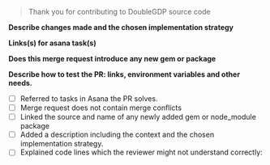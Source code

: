 > Thank you for contributing to DoubleGDP source code

**Describe changes made and the chosen implementation strategy**

<!-- remove this comment and  explain here -->

**Links(s) for asana task(s)**

<!-- Put the links here -->

**Does this merge request introduce any new gem or package**

<!-- If Yes add a link here -->

**Describe how to test the PR: links, environment variables and other needs.**

- [ ] Referred to tasks in Asana the PR solves.
- [ ] Merge request does not contain merge conflicts
- [ ] Linked the source and name of any newly added gem or node_module package
- [ ] Added a description including the context and the chosen implementation strategy.
- [ ] Explained code lines which the reviewer might not understand correctly:
